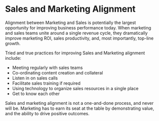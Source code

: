 # Sales and Marketing Alignment

Alignment between Marketing and Sales is potentially the largest opportunity for improving business performance today. When marketing and sales teams unite around a single revenue cycle, they dramatically improve marketing ROI, sales productivity, and, most importantly, top-line growth.

Tried and true practices for improving Sales and Marketing alignment include:

* Meeting regularly with sales teams
* Co-ordinating content creation and collateral
* Listen in on sales calls
* Facilitate sales training if required
* Using technology to organize sales resources in a single place
* Get to know each other

Sales and marketing alignment is not a one-and-done process, and never will be. Marketing has to earn its seat at the table by demonstrating value, and the ability to drive positive outcomes.

